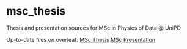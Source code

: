 # msc_thesis
 Thesis and presentation sources for MSc in Physics of Data @ UniPD

Up-to-date files on overleaf:
[MSc Thesis](https://www.overleaf.com/read/wpkbfsqdqcwp "MSc thesis on overleaf")
[MSc Presentation](https://www.overleaf.com/read/hqfcktymfvtr "MSc presentation on overleaf")